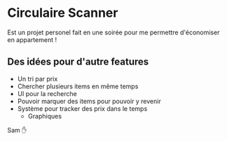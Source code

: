 # Circulaire Scanner

Est un projet personel fait en une soirée pour me permettre d'économiser en appartement !

## Des idées pour d'autre features

- Un tri par prix
- Chercher plusieurs items en même temps
- UI pour la recherche
- Pouvoir marquer des items pour pouvoir y revenir
- Système pour tracker des prix dans le temps
  - Graphiques

Sam :hand:

